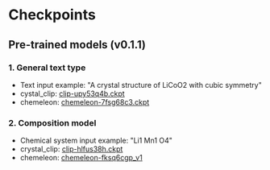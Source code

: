 # Checkpoints

## Pre-trained models (v0.1.1)
### 1. General text type
- Text input example: "A crystal structure of LiCoO2 with cubic symmetry"
- cystal_clip: [clip-upy53q4b.ckpt](https://wandb.ai/hspark1212/Chemeleon_v0.1.1/artifacts/model/model-upy53q4b/v1)
- chemeleon: [chemeleon-7fsg68c3.ckpt](https://wandb.ai/hspark1212/Chemeleon_v0.1.1/artifacts/model/model-7fsg68c3/v1)

### 2. Composition model
- Chemical system input example: "Li1 Mn1 O4"
- crystal_clip: [clip-hlfus38h.ckpt](https://wandb.ai/hspark1212/Chemeleon_v0.1.1/artifacts/model/model-hlfus38h/v1)
- chemeleon: [chemeleon-fksq6cgp_v1](https://wandb.ai/hspark1212/Chemeleon_v0.1.1/artifacts/model/model-fksq6cgp/v1)
